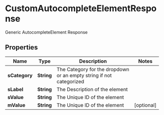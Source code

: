 

# CustomAutocompleteElementResponse

Generic AutocompleteElement Response

## Properties

| Name | Type | Description | Notes |
|------------ | ------------- | ------------- | -------------|
|**sCategory** | **String** | The Category for the dropdown or an empty string if not categorized |  |
|**sLabel** | **String** | The Description of the element |  |
|**sValue** | **String** | The Unique ID of the element |  |
|**mValue** | **String** | The Unique ID of the element |  [optional] |



